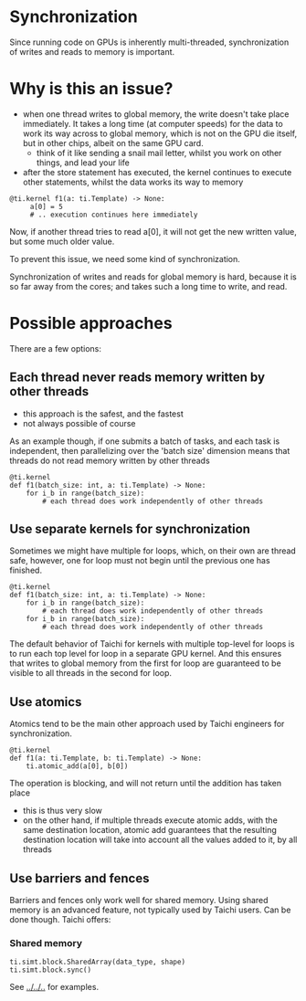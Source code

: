 # Synchronization

Since running code on GPUs is inherently multi-threaded, synchronization of writes and reads to memory is important.

# Why is this an issue?

- when one thread writes to global memory, the write doesn't take place immediately. It takes a long time (at computer speeds) for the data to work its way across to global memory, which is not on the GPU die itself, but in other chips, albeit on the same GPU card.
    - think of it like sending a snail mail letter, whilst you work on other things, and lead your life
- after the store statement has executed, the kernel continues to execute other statements, whilst the data works its way to memory
```
@ti.kernel f1(a: ti.Template) -> None:
     a[0] = 5
     # .. execution continues here immediately
```

Now, if another thread tries to read a[0], it will not get the new written value, but some much older value.

To prevent this issue, we need some kind of synchronization.

Synchronization of writes and reads for global memory is hard, because it is so far away from the cores; and takes such a long time to write, and read.

# Possible approaches

There are a few options:

## Each thread never reads memory written by other threads

- this approach is the safest, and the fastest
- not always possible of course

As an example though, if one submits a batch of tasks, and each task is independent, then parallelizing over the 'batch size' dimension means that threads do not read memory written by other threads

```
@ti.kernel
def f1(batch_size: int, a: ti.Template) -> None:
    for i_b in range(batch_size):
        # each thread does work independently of other threads
```

## Use separate kernels for synchronization

Sometimes we might have multiple for loops, which, on their own are thread safe, however, one for loop must not begin until the previous one has finished.

```
@ti.kernel
def f1(batch_size: int, a: ti.Template) -> None:
    for i_b in range(batch_size):
        # each thread does work independently of other threads
    for i_b in range(batch_size):
        # each thread does work independently of other threads
```

The default behavior of Taichi for kernels with multiple top-level for loops is to run each top level for loop in a separate GPU kernel. And this ensures that writes to global memory from the first for loop are guaranteed to be visible to all threads in the second for loop.

## Use atomics

Atomics tend to be the main other approach used by Taichi engineers for synchronization.

```
@ti.kernel
def f1(a: ti.Template, b: ti.Template) -> None:
    ti.atomic_add(a[0], b[0])
```
The operation is blocking, and will not return until the addition has taken place
- this is thus very slow
- on the other hand, if multiple threads execute atomic adds, with the same destination location, atomic add guarantees that the resulting destination location will take into account all the values added to it, by all threads

## Use barriers and fences

Barriers and fences only work well for shared memory. Using shared memory is an advanced feature, not typically used by Taichi users. Can be done though. Taichi offers:

### Shared memory

```
ti.simt.block.SharedArray(data_type, shape)
ti.simt.block.sync()
```
See [../../..](tests/python/test_shared_array.py) for examples.
